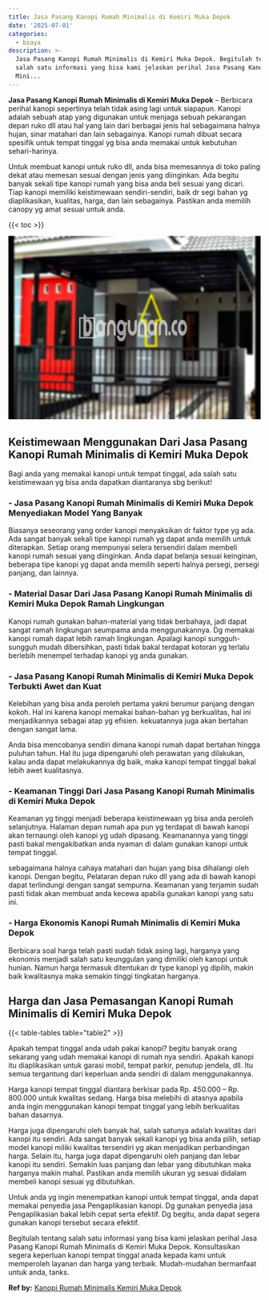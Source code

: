 ```yaml
---
title: Jasa Pasang Kanopi Rumah Minimalis di Kemiri Muka Depok
date: '2025-07-01'
categories:
  - biaya
description: >-
  Jasa Pasang Kanopi Rumah Minimalis di Kemiri Muka Depok. Begitulah tentang
  salah satu informasi yang bisa kami jelaskan perihal Jasa Pasang Kanopi Rumah
  Mini...
---
```


**Jasa Pasang Kanopi Rumah Minimalis di Kemiri Muka Depok** – Berbicara perihal kanopi sepertinya telah tidak asing lagi untuk siapapun. Kanopi adalah sebuah atap yang digunakan untuk menjaga sebuah pekarangan depan ruko dll atau hal yang lain dari berbagai jenis hal sebagaimana halnya hujan, sinar matahari dan lain sebagainya. Kanopi rumah dibuat secara spesifik untuk tempat tinggal yg bisa anda memakai untuk kebutuhan sehari-harinya.

Untuk membuat kanopi untuk ruko dll, anda bisa memesannya di toko paling dekat atau memesan sesuai dengan jenis yang diinginkan. Ada begitu banyak sekali tipe kanopi rumah yang bisa anda beli sesuai yang dicari. Tiap kanopi memiliki keistimewaan sendiri-sendiri, baik dr segi bahan yg diaplikasikan, kualitas, harga, dan lain sebagainya. Pastikan anda memilih canopy yg amat sesuai untuk anda.

{{< toc >}}

![Jasa Pasang Kanopi Rumah Minimalis di Kemiri Muka Depok](/images/harga-kanopi-minimalis-61.png)

## Keistimewaan Menggunakan Dari Jasa Pasang Kanopi Rumah Minimalis di Kemiri Muka Depok

Bagi anda yang memakai kanopi untuk tempat tinggal, ada salah satu keistimewaan yg bisa anda dapatkan diantaranya sbg berikut!

### \- Jasa Pasang Kanopi Rumah Minimalis di Kemiri Muka Depok Menyediakan Model Yang Banyak

Biasanya seseorang yang order kanopi menyaksikan dr faktor type yg ada. Ada sangat banyak sekali tipe kanopi rumah yg dapat anda memilih untuk diterapkan. Setiap orang mempunyai selera tersendiri dalam membeli kanopi rumah sesuai yang diinginkan. Anda dapat belanja sesuai keinginan, beberapa tipe kanopi yg dapat anda memilih seperti halnya persegi, persegi panjang, dan lainnya.

### \- Material Dasar Dari Jasa Pasang Kanopi Rumah Minimalis di Kemiri Muka Depok Ramah Lingkungan

Kanopi rumah gunakan bahan-material yang tidak berbahaya, jadi dapat sangat ramah lingkungan seumpama anda menggunakannya. Dg memakai kanopi rumah dapat lebih ramah lingkungan. Apalagi kanopi sungguh-sungguh mudah dibersihkan, pasti tidak bakal terdapat kotoran yg terlalu berlebih menempel terhadap kanopi yg anda gunakan.

### \- Jasa Pasang Kanopi Rumah Minimalis di Kemiri Muka Depok Terbukti Awet dan Kuat

Kelebihan yang bisa anda peroleh pertama yakni berumur panjang dengan kokoh. Hal ini karena kanopi memakai bahan-bahan yg berkualitas, hal ini menjadikannya sebagai atap yg efisien. kekuatannya juga akan bertahan dengan sangat lama.

Anda bisa mencobanya sendiri dimana kanopi rumah dapat bertahan hingga puluhan tahun. Hal itu juga dipengaruhi oleh perawatan yang dilakukan, kalau anda dapat melakukannya dg baik, maka kanopi tempat tinggal bakal lebih awet kualitasnya.

### \- Keamanan Tinggi Dari Jasa Pasang Kanopi Rumah Minimalis di Kemiri Muka Depok

Keamanan yg tinggi menjadi beberapa keistimewaan yg bisa anda peroleh selanjutnya. Halaman depan rumah apa pun yg terdapat di bawah kanopi akan ternaungi oleh kanopi yg udah dipasang. Keamanannya yang tinggi pasti bakal mengakibatkan anda nyaman di dalam gunakan kanopi untuk tempat tinggal.

sebagaimana halnya cahaya matahari dan hujan yang bisa dihalangi oleh kanopi. Dengan begitu, Pelataran depan ruko dll yang ada di bawah kanopi dapat terlindungi dengan sangat sempurna. Keamanan yang terjamin sudah pasti tidak akan membuat anda kecewa apabila gunakan kanopi yang satu ini.

### \- Harga Ekonomis Kanopi Rumah Minimalis di Kemiri Muka Depok

Berbicara soal harga telah pasti sudah tidak asing lagi, harganya yang ekonomis menjadi salah satu keunggulan yang dimiliki oleh kanopi untuk hunian. Namun harga termasuk ditentukan dr type kanopi yg dipilih, makin baik kwalitasnya maka semakin tinggi tingkatan harganya.

## Harga dan Jasa Pemasangan Kanopi Rumah Minimalis di Kemiri Muka Depok

{{< table-tables table="table2" >}}

Apakah tempat tinggal anda udah pakai kanopi? begitu banyak orang sekarang yang udah memakai kanopi di rumah nya sendiri. Apakah kanopi itu diaplikasikan untuk garasi mobil, tempat parkir, penutup jendela, dll. Itu semua tergantung dari keperluan anda sendiri di dalam menggunakannya.

Harga kanopi tempat tinggal diantara berkisar pada Rp. 450.000 – Rp. 800.000 untuk kwalitas sedang. Harga bisa melebihi di atasnya apabila anda ingin menggunakan kanopi tempat tinggal yang lebih berkualitas bahan dasarnya.

Harga juga dipengaruhi oleh banyak hal, salah satunya adalah kwalitas dari kanopi itu sendiri. Ada sangat banyak sekali kanopi yg bisa anda pilih, setiap model kanopi miliki kwalitas tersendiri yg akan menjadikan perbandingan harga. Selain itu, harga juga dapat dipengaruhi oleh panjang dan lebar kanopi itu sendiri. Semakin luas panjang dan lebar yang dibutuhkan maka harganya makin mahal. Pastikan anda memilih ukuran yg sesuai didalam membeli kanopi sesuai yg dibutuhkan.

Untuk anda yg ingin menempatkan kanopi untuk tempat tinggal, anda dapat memakai penyedia jasa Pengaplikasian kanopi. Dg gunakan penyedia jasa Pengaplikasian bakal lebih cepat serta efektif. Dg begitu, anda dapat segera gunakan kanopi tersebut secara efektif.

Begitulah tentang salah satu informasi yang bisa kami jelaskan perihal Jasa Pasang Kanopi Rumah Minimalis di Kemiri Muka Depok. Konsultasikan segera keperluan kanopi tempat tinggal anada kepada kami untuk memperoleh layanan dan harga yang terbaik. Mudah-mudahan bermanfaat untuk anda, tanks.

**Ref by:**  [Kanopi Rumah Minimalis Kemiri Muka Depok](https://id.wikipedia.org/wiki/Kanopi)
